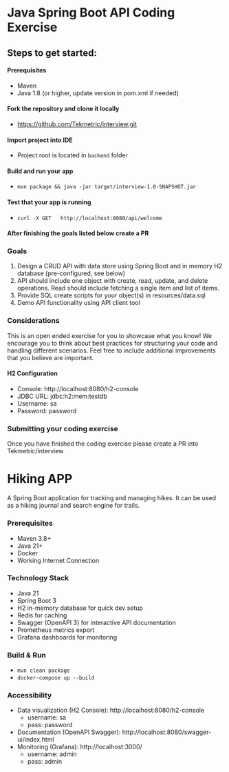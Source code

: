 # Java Spring Boot API Coding Exercise

## Steps to get started:

#### Prerequisites
- Maven
- Java 1.8 (or higher, update version in pom.xml if needed)

#### Fork the repository and clone it locally
- https://github.com/Tekmetric/interview.git

#### Import project into IDE
- Project root is located in `backend` folder

#### Build and run your app
- `mvn package && java -jar target/interview-1.0-SNAPSHOT.jar`

#### Test that your app is running
- `curl -X GET   http://localhost:8080/api/welcome`

#### After finishing the goals listed below create a PR

### Goals
1. Design a CRUD API with data store using Spring Boot and in memory H2 database (pre-configured, see below)
2. API should include one object with create, read, update, and delete operations. Read should include fetching a single item and list of items.
3. Provide SQL create scripts for your object(s) in resources/data.sql
4. Demo API functionality using API client tool

### Considerations
This is an open ended exercise for you to showcase what you know! We encourage you to think about best practices for structuring your code and handling different scenarios. Feel free to include additional improvements that you believe are important.

#### H2 Configuration
- Console: http://localhost:8080/h2-console 
- JDBC URL: jdbc:h2:mem:testdb
- Username: sa
- Password: password

### Submitting your coding exercise
Once you have finished the coding exercise please create a PR into Tekmetric/interview

# Hiking APP

A Spring Boot application for tracking and managing hikes. It can be used as a hiking journal and search engine for trails.

### Prerequisites
- Maven 3.8+
- Java 21+
- Docker
- Working Internet Connection

### Technology Stack
- Java 21
- Spring Boot 3
- H2 in-memory database for quick dev setup
- Redis for caching
- Swagger (OpenAPI 3) for interactive API documentation
- Prometheus metrics export
- Grafana dashboards for monitoring

### Build & Run

- `mvn clean package`
- `docker-compose up --build`

### Accessibility
- Data visualization (H2 Console): http://localhost:8080/h2-console
  - username: sa
  - pass: password
- Documentation (OpenAPI Swagger): http://localhost:8080/swagger-ui/index.html
- Monitoring (Grafana): http://localhost:3000/
  - username: admin
  - pass: admin